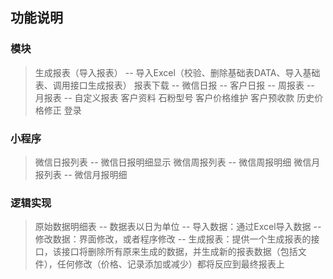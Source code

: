 ## 功能说明
### 模块
> 生成报表（导入报表）
    -- 导入Excel（校验、删除基础表DATA、导入基础表、调用接口生成报表）
> 报表下载
    -- 微信日报
    -- 客户日报
    -- 周报表
    -- 月报表
    -- 自定义报表
> 客户资料
> 石粉型号
> 客户价格维护
> 客户预收款
> 历史价格修正
> 登录

### 小程序
> 微信日报列表
    -- 微信日报明细显示
> 微信周报列表
    -- 微信周报明细
> 微信月报列表
    -- 微信月报明细

### 逻辑实现
> 原始数据明细表
    -- 数据表以日为单位
    -- 导入数据：通过Excel导入数据
    -- 修改数据：界面修改，或者程序修改
    -- 生成报表：提供一个生成报表的接口，该接口将删除所有原来生成的数据，并生成新的报表数据（包括文件），任何修改（价格、记录添加或减少）都将反应到最终报表上